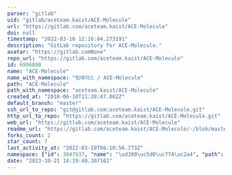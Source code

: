 ```yaml
---
parser: "gitlab"
uid: "gitlab/aceteam.kaist/ACE-Molecule"
url: "https://gitlab.com/aceteam.kaist/ACE-Molecule"
doi: null
timestamp: "2022-03-10 12:16:04.273191"
description: "GitLab repository for ACE-Molecule."
avatar: "https://gitlab.comNone"
repo_url: "https://gitlab.com/aceteam.kaist/ACE-Molecule"
id: 6996800
name: "ACE-Molecule"
name_with_namespace: "팀에이스 / ACE-Molecule"
path: "ACE-Molecule"
path_with_namespace: "aceteam.kaist/ACE-Molecule"
created_at: "2018-06-10T11:38:47.862Z"
default_branch: "master"
ssh_url_to_repo: "git@gitlab.com:aceteam.kaist/ACE-Molecule.git"
http_url_to_repo: "https://gitlab.com/aceteam.kaist/ACE-Molecule.git"
web_url: "https://gitlab.com/aceteam.kaist/ACE-Molecule"
readme_url: "https://gitlab.com/aceteam.kaist/ACE-Molecule/-/blob/master/README.md"
forks_count: 2
star_count: 7
last_activity_at: "2022-03-10T06:10:56.773Z"
namespace: {"id": 3047937, "name": "\ud300\uc5d0\uc774\uc2a4", "path": "aceteam.kaist", "kind": "user", "full_path": "aceteam.kaist", "parent_id": null, "avatar_url": "https://secure.gravatar.com/avatar/bdecea7c0d8176ff9e2983afcbff4c18?s=80&d=identicon", "web_url": "https://gitlab.com/aceteam.kaist"}
date: "2023-10-21 14:19:40.307161"
---
```

